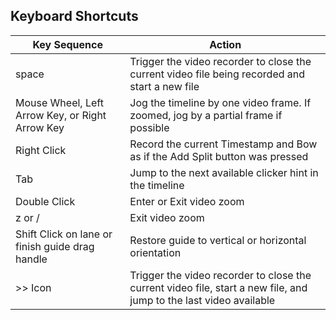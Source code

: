 ## Keyboard Shortcuts

| Key Sequence | Action |
| --- | --- |
| space | Trigger the video recorder to close the current video file being recorded and start a new file |
| Mouse Wheel, Left Arrow Key, or Right Arrow Key | Jog the timeline by one video frame.  If zoomed, jog by a partial frame if possible |
| Right Click | Record the current Timestamp and Bow as if the Add Split button was pressed | 
| Tab | Jump to the next available clicker hint in the timeline |
| Double Click | Enter or Exit video zoom |
| z or / | Exit video zoom |
| Shift Click on lane or finish guide drag handle| Restore guide to vertical or horizontal orientation |
| >> Icon | Trigger the video recorder to close the current video file, start a new file, and jump to the last video available |
